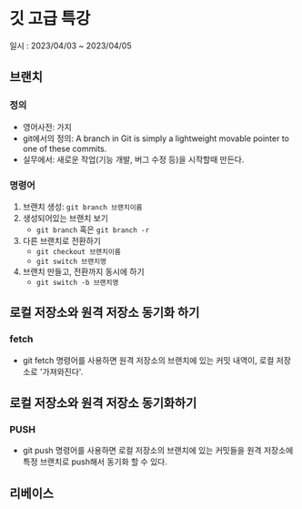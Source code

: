 # 깃 고급 특강

일시 : 2023/04/03 ~ 2023/04/05

## 브랜치

### 정의

-   영어사전: 가지
-   git에서의 정의: A branch in Git is simply a lightweight movable pointer to one of these commits.
-   실무에서: 새로운 작업(기능 개발, 버그 수정 등)을 시작할때 만든다.

### 명령어
1. 브랜치 생성: `git branch 브랜치이름`
2. 생성되어있는 브랜치 보기
   - `git branch` 혹은 `git branch -r`    
3. 다른 브랜치로 전환하기
   - `git checkout 브랜치이름`
   - `git switch 브랜치명`
4. 브랜치 만들고, 전환까지 동시에 하기
   - `git switch -b 브랜치명`

## 로컬 저장소와 원격 저장소 동기화 하기

### fetch
- git fetch 명령어를 사용하면 원격 저장소의 브랜치에 있는 커밋 내역이, 로컬 저장소로 '가져와진다'.

## 로컬 저장소와 원격 저장소 동기화하기

### PUSH
- git push 명령어를 사용하면 로컬 저장소의 브랜치에 있는 커밋들을 원격 저장소에 특정 브랜치로 push해서 동기화 할 수 있다.

## 리베이스
